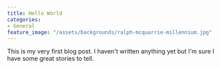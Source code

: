 ```yaml
---
title: Hello World
categories:
- General
feature_image: "/assets/backgrounds/ralph-mcquarrie-millennium.jpg"
---
```


This is my very first blog post. I haven't written anything yet but I'm sure I have some great stories to tell.
